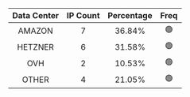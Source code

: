 | Data Center | IP Count | Percentage | Freq |
|:------------:|:--------:|:-----------:|:-----:|
| AMAZON | 7 | 36.84% | 🟢 |
| HETZNER | 6 | 31.58% | 🟢 |
| OVH | 2 | 10.53% | 🟢 |
| OTHER | 4 | 21.05% | 🟢 |